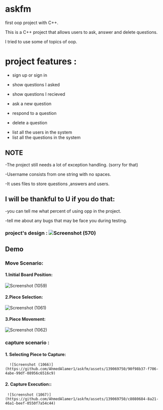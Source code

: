 # askfm
first oop project with C++.


This is a C++ project that allows users to ask, answer and delete questions.


I tried to use some of topics of oop.

# project features :
- sign up or sign in
* show questions I asked
+ show questions I recieved
- ask a new question
* respond to a question
+ delete a question
- list all the users in the system
- list all the questions in the system
 
<h2>
        NOTE
</h2>


-The project still needs a lot of exception handling. (sorry for that)



-Username consists from one string with no spaces.


-It uses files to store questions ,answers and users.


  

<h2>
I will be thankful to U if you do that:
</h2>

-you can tell me what percent of using opp in the project.

-tell me about any bugs that may be face you during testing.

 ### project's design : ![Screenshot (570)](https://github.com/AhmedAlamer1/askfm/assets/139069750/c884de98-620c-46ba-b5f4-7afd5072b6c1)

<h2>
Demo
</h2>

<h3>
Move Scenario:
</h3>

<h4>
1.Initial Board Position:
</h4>
 
  ![Screenshot (1059)](https://github.com/AhmedAlamer1/askfm/assets/139069750/5876ff82-b9da-42aa-aa5b-0b11337e8e91)

<h4>
2.Piece Selection:
</h4>
 
   ![Screenshot (1061)](https://github.com/AhmedAlamer1/askfm/assets/139069750/082fcdd8-d740-4ba4-bcc2-82510cc8a155) 

<h4>
3.Piece Movement:
</h4>
 
   ![Screenshot (1062)](https://github.com/AhmedAlamer1/askfm/assets/139069750/0b777f64-d35d-42e1-b119-180082ad930f) 

<h3>
capture scenario :
</h3>

<h4>
1. Selecting Piece to Capture:
</h4>

      ![Screenshot (1066)](https://github.com/AhmedAlamer1/askfm/assets/139069750/90f98b37-f706-4abe-99df-08956c6516c9)

<h4>
2. Capture Execution::
</h4>  

     ![Screenshot (1067)](https://github.com/AhmedAlamer1/askfm/assets/139069750/c8080684-8a21-46a1-beef-0550f7a54c44)

